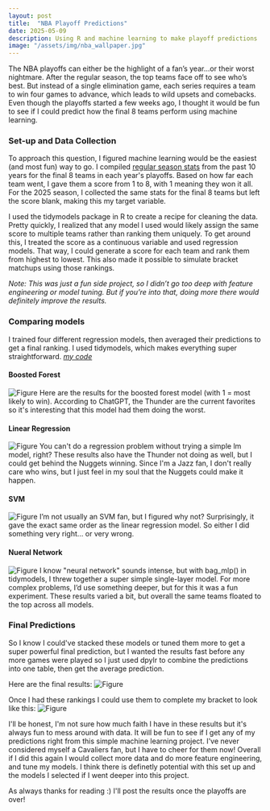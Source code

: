 ```yaml
---
layout: post
title:  "NBA Playoff Predictions"
date: 2025-05-09
description: Using R and machine learning to make playoff predictions 
image: "/assets/img/nba_wallpaper.jpg"
---
```


<p class="intro"><span class="dropcap">T</span>he NBA playoffs can either be the highlight of a fan’s year...or their worst nightmare. After the regular season, the top teams face off to see who’s best. But instead of a single elimination game, each series requires a team to win four games to advance, which leads to wild upsets and comebacks.
Even though the playoffs started a few weeks ago, I thought it would be fun to see if I could predict how the final 8 teams perform using machine learning.</p>

### Set-up and Data Collection

To approach this question, I figured machine learning would be the easiest (and most fun) way to go. I compiled [regular season stats](https://www.basketball-reference.com/leagues/) from the past 10 years for the final 8 teams in each year's playoffs. Based on how far each team went, I gave them a score from 1 to 8, with 1 meaning they won it all. For the 2025 season, I collected the same stats for the final 8 teams but left the score blank, making this my target variable.

I used the tidymodels package in R to create a recipe for cleaning the data. Pretty quickly, I realized that any model I used would likely assign the same score to multiple teams rather than ranking them uniquely. To get around this, I treated the score as a continuous variable and used regression models. That way, I could generate a score for each team and rank them from highest to lowest. This also made it possible to simulate bracket matchups using those rankings.

*Note: This was just a fun side project, so I didn’t go too deep with feature engineering or model tuning. But if you’re into that, doing more there would definitely improve the results.*

### Comparing models

I trained four different regression models, then averaged their predictions to get a final ranking. I used tidymodels, which makes everything super straightforward.
*[my code](https://github.com/annafellars/NBAplayoffs)*

#### Boosted Forest
![Figure]({{site.url}}/{{site.baseurl}}/assets/img/nba_boost.jpg)
Here are the results for the boosted forest model (with 1 = most likely to win). According to ChatGPT, the Thunder are the current favorites so it's interesting that this model had them doing the worst.

#### Linear Regression
![Figure]({{site.url}}/{{site.baseurl}}/assets/img/nba_linreg.jpg)
You can't do a regression problem without trying a simple lm model, right? These results also have the Thunder not doing as well, but I could get behind the Nuggets winning. Since I'm a Jazz fan, I don't really care who wins, but I just feel in my soul that the Nuggets could make it happen. 

#### SVM 
![Figure]({{site.url}}/{{site.baseurl}}/assets/img/nba_svm.jpg)
I’m not usually an SVM fan, but I figured why not? Surprisingly, it gave the exact same order as the linear regression model. So either I did something very right… or very wrong.

#### Nueral Network
![Figure]({{site.url}}/{{site.baseurl}}/assets/img/nba_nn.jpg)
I know "neural network" sounds intense, but with bag_mlp() in tidymodels, I threw together a super simple single-layer model. For more complex problems, I’d use something deeper, but for this it was a fun experiment. These results varied a bit, but overall the same teams floated to the top across all models.


### Final Predictions
So I know I could've stacked these models or tuned them more to get a super powerful final prediction, but I wanted the results fast before any more games were played so I just used dpylr to combine the predictions into one table, then get the average prediction. 

Here are the final results:
![Figure]({{site.url}}/{{site.baseurl}}/assets/img/nba_overall.jpg)

Once I had these rankings I could use them to complete my bracket to look like this:
![Figure]({{site.url}}/{{site.baseurl}}/assets/img/nba_Bracket.jpg)

I'll be honest, I'm not sure how much faith I have in these results but it's always fun to mess around with data. It will be fun to see if I get any of my predictions right from this simple machine learning project. I've never considered myself a Cavaliers fan, but I have to cheer for them now! Overall if I did this again I would collect more data and do more feature engineering, and tune my models. I think there is definetly potential with this set up and the models I selected if I went deeper into this project. 

As always thanks for reading :) I'll post the results once the playoffs are over!
